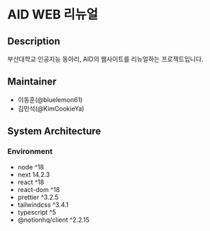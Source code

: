 # AID WEB 리뉴얼

## Description
부산대학교 인공지능 동아리, AID의 웹사이트를 리뉴얼하는 프로젝트입니다.

## Maintainer
- 이동훈(@bluelemon61)
- 김민석(@KimCookieYa)

## System Architecture

### Environment

-   node ^18
-   next 14.2.3
-   react ^18
-   react-dom ^18
-   prettier ^3.2.5
-   tailwindcss ^3.4.1
-   typescript ^5
-   @notionhq/client ^2.2.15
